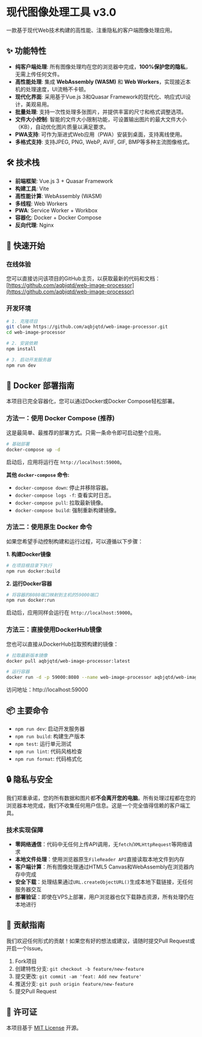 # 现代图像处理工具 v3.0

一款基于现代Web技术构建的高性能、注重隐私的客户端图像处理应用。

## ✨ 功能特性

- **纯客户端处理**: 所有图像处理均在您的浏览器中完成，**100%保护您的隐私**，无需上传任何文件。
- **高性能处理**: 集成 **WebAssembly (WASM)** 和 **Web Workers**，实现接近本机的处理速度，UI流畅不卡顿。
- **现代化界面**: 采用基于Vue.js 3和Quasar Framework的现代化、响应式UI设计，美观易用。
- **批量处理**: 支持一次性处理多张图片，并提供丰富的尺寸和格式调整选项。
- **文件大小控制**: 智能的文件大小限制功能，可设置输出图片的最大文件大小（KB），自动优化图片质量以满足要求。
- **PWA支持**: 可作为渐进式Web应用（PWA）安装到桌面，支持离线使用。
- **多格式支持**: 支持JPEG, PNG, WebP, AVIF, GIF, BMP等多种主流图像格式。

## 🛠️ 技术栈

- **前端框架**: Vue.js 3 + Quasar Framework
- **构建工具**: Vite
- **高性能计算**: WebAssembly (WASM)
- **多线程**: Web Workers
- **PWA**: Service Worker + Workbox
- **容器化**: Docker + Docker Compose
- **反向代理**: Nginx

## 🚀 快速开始

### 在线体验

您可以直接访问该项目的GitHub主页，以获取最新的代码和文档：
[https://github.com/aqbjqtd/web-image-processor](https://github.com/aqbjqtd/web-image-processor)

### 开发环境

```bash
# 1. 克隆项目
git clone https://github.com/aqbjqtd/web-image-processor.git
cd web-image-processor

# 2. 安装依赖
npm install

# 3. 启动开发服务器
npm run dev
```

## 🐳 Docker 部署指南

本项目已完全容器化，您可以通过Docker或Docker Compose轻松部署。

### 方法一：使用 Docker Compose (推荐)

这是最简单、最推荐的部署方式。只需一条命令即可启动整个应用。

```bash
# 基础部署
docker-compose up -d
```

启动后，应用将运行在 `http://localhost:59000`。

**其他 `docker-compose` 命令:**

- `docker-compose down`: 停止并移除容器。
- `docker-compose logs -f`: 查看实时日志。
- `docker-compose pull`: 拉取最新镜像。
- `docker-compose build`: 强制重新构建镜像。

### 方法二：使用原生 Docker 命令

如果您希望手动控制构建和运行过程，可以遵循以下步骤：

**1. 构建Docker镜像**

```bash
# 在项目根目录下执行
npm run docker:build
```

**2. 运行Docker容器**

```bash
# 将容器的8080端口映射到主机的59000端口
npm run docker:run
```

启动后，应用同样会运行在 `http://localhost:59000`。

### 方法三：直接使用DockerHub镜像

您也可以直接从DockerHub拉取预构建的镜像：

```bash
# 拉取最新版本镜像
docker pull aqbjqtd/web-image-processor:latest

# 运行容器
docker run -d -p 59000:8080 --name web-image-processor aqbjqtd/web-image-processor:latest
```

访问地址：http://localhost:59000

## 📦 主要命令

- `npm run dev`: 启动开发服务器
- `npm run build`: 构建生产版本
- `npm test`: 运行单元测试
- `npm run lint`: 代码风格检查
- `npm run format`: 代码格式化

## 🔒 隐私与安全

我们郑重承诺，您的所有数据和图片都**不会离开您的电脑**。所有处理过程都在您的浏览器本地完成，我们不收集任何用户信息。这是一个完全值得信赖的客户端工具。

### 技术实现保障

- **零网络通信**：代码中无任何上传API调用，无`fetch`/`XMLHttpRequest`等网络请求
- **本地文件处理**：使用浏览器原生`FileReader API`直接读取本地文件到内存
- **客户端计算**：所有图像处理通过HTML5 Canvas和WebAssembly在浏览器内存中完成
- **安全下载**：处理结果通过`URL.createObjectURL()`生成本地下载链接，无任何服务器交互
- **部署验证**：即使在VPS上部署，用户浏览器也仅下载静态资源，所有处理仍在本地进行

## 🤝 贡献指南

我们欢迎任何形式的贡献！如果您有好的想法或建议，请随时提交Pull Request或开启一个Issue。

1. Fork项目
2. 创建特性分支: `git checkout -b feature/new-feature`
3. 提交更改: `git commit -am 'feat: Add new feature'`
4. 推送分支: `git push origin feature/new-feature`
5. 提交Pull Request

## 📄 许可证

本项目基于 [MIT License](LICENSE) 开源。